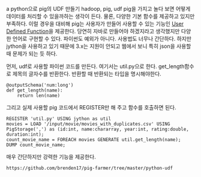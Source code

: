a
python으로 pig의 UDF 만들기
hadoop, pig, udf
pig을 가지고 놀다 보면 어떻게 데이터를 처리할 수 있을까하는 생각이 든다.
물론, 다양한 기본 함수를 제공하고 있지만 부족하다. 이럴 경우을 대비해 pig는 사용자가 만들어 사용할 수 있는 기능인 [User Defined Function](http://pig.apache.org/docs/r0.12.0/udf.html)을 제공한다.
당연히 자바로 만들어야 하겠지라고 생각했지만 다양한 언어로 구현할 수 있다. 파이썬도 예외가 아니다.
사용법도 너무나 간단하다. 하지만 jython을 사용하고 있기 때문에 3.x는 지원이 안되고 웹에서 보니 특히 json을 사용할 때 문제가 되는 듯 하다.

먼저, udf로 사용할 파이썬 코드를 만든다. 여기서는 util.py으로 한다.
get_length함수로 제목의 글자수를 반환한다. 반환할 때 반환되는 타입을 명시해야한다.


    @outputSchema('num:long')
    def get_length(name):
        return len(name) 

그리고 실제 사용할 pig 코드에서 REGISTER만 해 주고 함수를 호출하면 된다.

    REGISTER 'util.py' USING jython as util
    movies = LOAD '/input/movie/movies_with_duplicates.csv' USING PigStorage(',') as (id:int, name:chararray, year:int, rating:double, duration:int);
    count_movie_name = FOREACH movies GENERATE util.get_length(name);
    DUMP count_movie_name;

매우 간단하지만 강력한 기능을 제공한다.

    https://github.com/brenden17/pig-farmer/tree/master/python-udf
